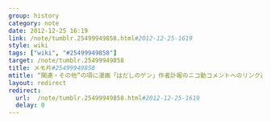 ```yaml
---
group: history
category: note
date: 2012-12-25 16:19
link: /note/tumblr.25499949858.html#2012-12-25-1619
style: wiki
tags: ["wiki", "#25499949858"]
target: /note/tumblr.25499949858
title: メモ片#25499949858
mtitle: “関連・その他”の項に漫画「はだしのゲン」作者訃報のニコ動コメントへのリンク追加
layout: redirect
redirect:
  url:  /note/tumblr.25499949858.html#2012-12-25-1619
  delay: 0
---
```

